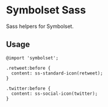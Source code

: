 # Symbolset Sass

Sass helpers for Symbolset.

## Usage

    @import 'symbolset';
    
    .retweet:before {
      content: ss-standard-icon(retweet);
    }
    
    .twitter:before {
      content: ss-social-icon(twitter);
    }
